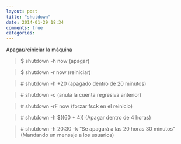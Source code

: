 ```yaml
---
layout: post
title: "shutdown"
date: 2014-01-29 18:34
comments: true
categories: 
---
```

Apagar/reiniciar la máquina

>$ shutdown -h now    (apagar)

>$ shutdown -r now     (reiniciar)

>\# shutdown -h +20 (apagado dentro de 20 minutos)

>\# shutdown -c   (anula la cuenta regresiva anterior)

>\# shutdown -rF now  (forzar fsck en el reinicio)

>\# shutdown -h $((60 * 4)) (Apagar dentro de 4 horas)

>\# shutdown -h 20:30 -k “Se apagará a las 20 horas 30 minutos” (Mandando un mensaje a los usuarios)


